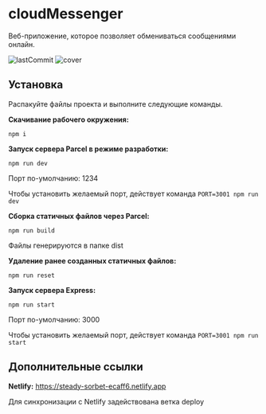 # cloudMessenger

Веб-приложение, которое позволяет обмениваться сообщениями онлайн.

![lastCommit](https://img.shields.io/github/last-commit/samgxlden/middle.messenger.praktikum.yandex/sprint_1?label=%D0%9F%D0%BE%D1%81%D0%BB%D0%B5%D0%B4%D0%BD%D0%B8%D0%B9%20%D0%BA%D0%BE%D0%BC%D0%BC%D0%B8%D1%82&style=for-the-badge)
![cover](https://raw.githubusercontent.com/samgxlden/middle.messenger.praktikum.yandex/sprint_1/ui/blue.png)

## Установка

Распакуйте файлы проекта и выполните следующие команды.

**Скачивание рабочего окружения:**

    npm i

**Запуск сервера Parcel в режиме разработки:**

    npm run dev

Порт по-умолчанию: 1234

Чтобы установить желаемый порт, действует команда `PORT=3001 npm run dev`

**Сборка статичных файлов через Parcel:**

    npm run build

Файлы генерируются в папке dist

**Удаление ранее созданных статичных файлов:**

    npm run reset

**Запуск сервера Express:**

    npm run start

Порт по-умолчанию: 3000

Чтобы установить желаемый порт, действует команда `PORT=3001 npm run start`

## Дополнительные ссылки

**Netlify:**
https://steady-sorbet-ecaff6.netlify.app

Для синхронизации с Netlify задействована ветка deploy
